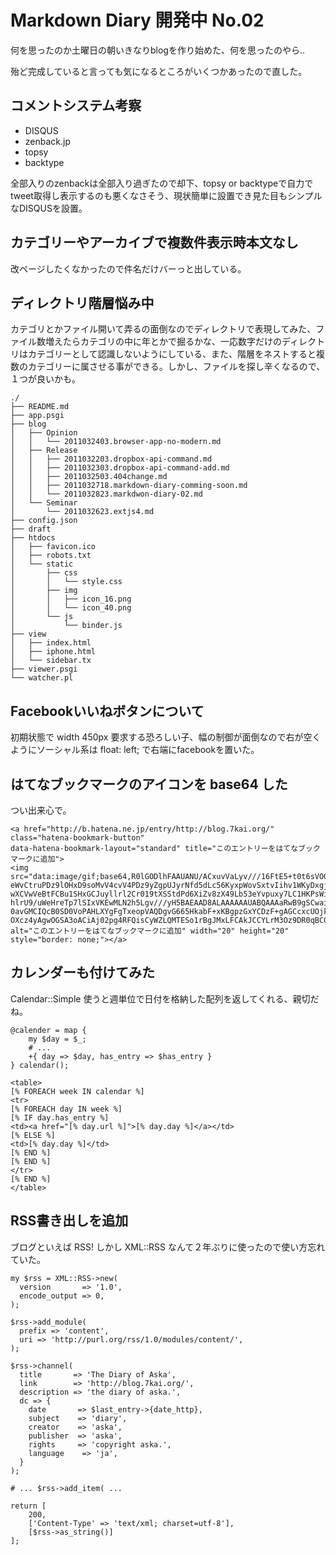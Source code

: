 # Markdown Diary 開発中 No.02

何を思ったのか土曜日の朝いきなりblogを作り始めた、何を思ったのやら..

殆ど完成していると言っても気になるところがいくつかあったので直した。

## コメントシステム考察

- DISQUS
- zenback.jp
- topsy
- backtype

全部入りのzenbackは全部入り過ぎたので却下、topsy or backtypeで自力でtweet取得し表示するのも悪くなさそう、現状簡単に設置でき見た目もシンプルなDISQUSを設置。

## カテゴリーやアーカイブで複数件表示時本文なし

改ページしたくなかったので件名だけバーっと出している。

## ディレクトリ階層悩み中

カテゴリとかファイル開いて弄るの面倒なのでディレクトリで表現してみた、ファイル数増えたらカテゴリの中に年とかで掘るかな、一応数字だけのディレクトリはカテゴリーとして認識しないようにしている、また、階層をネストすると複数のカテゴリーに属させる事ができる。しかし、ファイルを探し辛くなるので、１つが良いかも。

    ./
    ├── README.md
    ├── app.psgi
    ├── blog
    │   ├── Opinion
    │   │   └── 2011032403.browser-app-no-modern.md
    │   ├── Release
    │   │   ├── 2011032203.dropbox-api-command.md
    │   │   ├── 2011032303.dropbox-api-command-add.md
    │   │   ├── 2011032503.404change.md
    │   │   ├── 2011032718.markdown-diary-comming-soon.md
    │   │   └── 2011032823.markdwon-diary-02.md
    │   └── Seminar
    │       └── 2011032623.extjs4.md
    ├── config.json
    ├── draft
    ├── htdocs
    │   ├── favicon.ico
    │   ├── robots.txt
    │   └── static
    │       ├── css
    │       │   └── style.css
    │       ├── img
    │       │   ├── icon_16.png
    │       │   └── icon_40.png
    │       └── js
    │           └── binder.js
    ├── view
    │   ├── index.html
    │   ├── iphone.html
    │   └── sidebar.tx
    ├── viewer.psgi
    └── watcher.pl

## Facebookいいねボタンについて

初期状態で width 450px 要求する恐ろしい子、幅の制御が面倒なので右が空くようにソーシャル系は float: left; で右端にfacebookを置いた。

## はてなブックマークのアイコンを base64 した

つい出来心で。

    <a href="http://b.hatena.ne.jp/entry/http://blog.7kai.org/" class="hatena-bookmark-button"
    data-hatena-bookmark-layout="standard" title="このエントリーをはてなブックマークに追加">
    <img src="data:image/gif;base64,R0lGODlhFAAUANU/ACxuvVaLyv///16FtE5+t0t6sVOGwypqtihkrCpptH
    eWvCtruPDz9lOHxD9soMvV4cvV4PDz9yZgpUJyrNfd5dLc56KyxpWovSxtvIihv1WKyDxgjCdiqFGDv/Dy9nmXuYii
    wXCVwVeBtFCBu1SHxGCJuyllrl2Cr019tXSStdPd6XiZv8zX49Lb53eYvpuxy7LC1HKPsWiGqChjqnOQsylmr+Hm7C
    hlrU9/uWeHreTp7lSIxVKEwMLN2h5Lgv///yH5BAEAAD8ALAAAAAAUABQAAAaRwB9gSCwaicKAcslsLofOaBMqrVKr
    0avGMCIQcB0SD0VoPAHLXYgFgTxeopVAQDgvG665HkabF+xKBgpzGxYCDzF+gAGCcxcUOjkpikpGBwN6Ah4fJ3McR0
    OXcz4yAgwOGSA3oACiAj02pg4RFQisCyWZLQMTESo1rBgJMxLFCAkJCCYLrM3Oz9DR0qBC00M/QQA7"
    alt="このエントリーをはてなブックマークに追加" width="20" height="20" style="border: none;"></a>

## カレンダーも付けてみた

Calendar::Simple 使うと週単位で日付を格納した配列を返してくれる、親切だね。

    @calender = map {
        my $day = $_;
        # ...
        +{ day => $day, has_entry => $has_entry }
    } calendar();

    <table>
    [% FOREACH week IN calendar %]
    <tr>
    [% FOREACH day IN week %]
    [% IF day.has_entry %]
    <td><a href="[% day.url %]">[% day.day %]</a></td>
    [% ELSE %]
    <td>[% day.day %]</td>
    [% END %]
    [% END %]
    </tr>
    [% END %]
    </table>

## RSS書き出しを追加

ブログといえば RSS! しかし XML::RSS なんて２年ぶりに使ったので使い方忘れていた。

    my $rss = XML::RSS->new(
      version       => '1.0',
      encode_output => 0,
    );

    $rss->add_module(
      prefix => 'content',
      uri => 'http://purl.org/rss/1.0/modules/content/',
    );

    $rss->channel(
      title       => 'The Diary of Aska',
      link        => 'http://blog.7kai.org/',
      description => 'the diary of aska.',
      dc => {
        date       => $last_entry->{date_http},
        subject    => 'diary',
        creator    => 'aska',
        publisher  => 'aska',
        rights     => 'copyright aska.',
        language    => 'ja',
      }
    );

    # ... $rss->add_item( ...

    return [
        200,
        ['Content-Type' => 'text/xml; charset=utf-8'],
        [$rss->as_string()]
    ];
